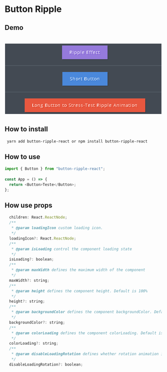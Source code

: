 # Button Ripple

## Demo

<h1 align="center">
  <img src=./demo/Animation.gif />
</h1>

## How to install

```bash
 yarn add button-ripple-react or npm install button-ripple-react
```

## How to use

```js
import { Button } from "button-ripple-react";

const App = () => {
  return <Button>Teste</Button>;
};
```

## How use props

```js
  children: React.ReactNode;
  /**
   * @param loadingIcon custom loading icon.
   */
  loadingIcon?: React.ReactNode;
  /**
   * @param isLoading control the component loading state
   */
  isLoading?: boolean;
  /**
   * @param maxWidth defines the maximum width of the component
   */
  maxWidth?: string;
  /**
   * @param height defines the component height. Default is 100%
   */
  height?: string;
  /**
   * @param backgroundColor defines the component backgroundColor. Default is '#08090A'
   */
  backgroundColor?: string;
  /**
   * @param colorLoading defines the component colorLoading. Default is #fff
   */
  colorLoading?: string;
  /**
   * @param disableLoadingRotation defines whether rotation animation is active on loading. The default is true
   */
  disableLoadingRotation?: boolean;
```
